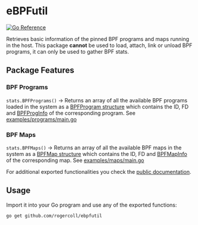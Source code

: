 # eBPFutil

[![Go Reference](https://pkg.go.dev/badge/github.com/rogercoll/ebpfutil.svg)](https://pkg.go.dev/github.com/rogercoll/ebpfutil)

Retrieves basic information of the pinned BPF programs and maps running in the host. This package **cannot** be used to load, attach, link or unload BPF programs, it can only be used to gather BPF stats.

## Package Features

### BPF Programs

`stats.BPFPrograms()` -> Returns an array of all the available BPF programs loaded in
the system as a [BPFProgram structure](https://github.com/rogercoll/ebpfutil/blob/main/stats/programs.go#L11) which contains the ID, FD and
[BPFProgInfo](https://github.com/rogercoll/ebpfutil/blob/8b5366a7bf3d0c9b142849a4b6e2e62d23d243b1/program.go#L10) of the corresponding program. See [examples/programs/main.go](./examples/programs/main.go)

### BPF Maps

`stats.BPFMaps()` -> Returns an array of all the available BPF maps in
the system as a [BPFMap structure](https://github.com/rogercoll/ebpfutil/blob/main/stats/maps.go#L11) which contains the ID, FD and
[BPFMapInfo](https://github.com/rogercoll/ebpfutil/blob/8b5366a7bf3d0c9b142849a4b6e2e62d23d243b1/map.go#L6) of the corresponding map. See [examples/maps/main.go](./examples/maps/main.go)


For additional exported functionalities you check the [public documentation](https://pkg.go.dev/github.com/rogercoll/ebpfutil).

## Usage

Import it into your Go program and use any of the exported functions:

```bash
go get github.com/rogercoll/ebpfutil
```
